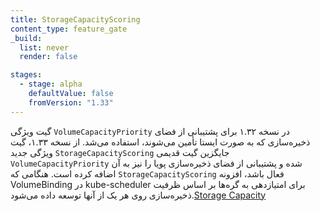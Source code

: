 ```yaml
---
title: StorageCapacityScoring
content_type: feature_gate
_build:
  list: never
  render: false

stages:
  - stage: alpha
    defaultValue: false
    fromVersion: "1.33"
---
```


گیت ویژگی `VolumeCapacityPriority` در نسخه ۱.۳۲ برای پشتیبانی از فضای ذخیره‌سازی که به صورت ایستا تأمین می‌شوند، استفاده می‌شد. از نسخه ۱.۳۳، گیت ویژگی جدید `StorageCapacityScoring` جایگزین گیت قدیمی `VolumeCapacityPriority` شده و پشتیبانی از فضای ذخیره‌سازی پویا را نیز به آن اضافه کرده است.
هنگامی که `StorageCapacityScoring` فعال باشد، افزونه VolumeBinding در kube-scheduler برای امتیازدهی به گره‌ها بر اساس ظرفیت ذخیره‌سازی روی هر یک از آنها توسعه داده می‌شود.[Storage Capacity](/docs/concepts/storage/storage-capacity/)